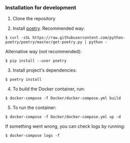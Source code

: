### Installation for development
1. Clone the repository

2. Install [poetry](https://python-poetry.org/). Recommended way:
```console
$ curl -sSL https://raw.githubusercontent.com/python-poetry/poetry/master/get-poetry.py | python -
```
Alternative way (not recommended):
```console
$ pip install --user poetry
```

3. Install project's dependencies:
```console
$ poetry install
```

4. To build the Docker container, run:
```console
$ docker-compose -f Docker/docker-compose.yml build
```

5. To run the container:
```console
$ docker-compose -f Docker/docker-compose.yml up -d
```

If something went wrong, you can check logs by running:
```console
$ docker-compose logs -f
```